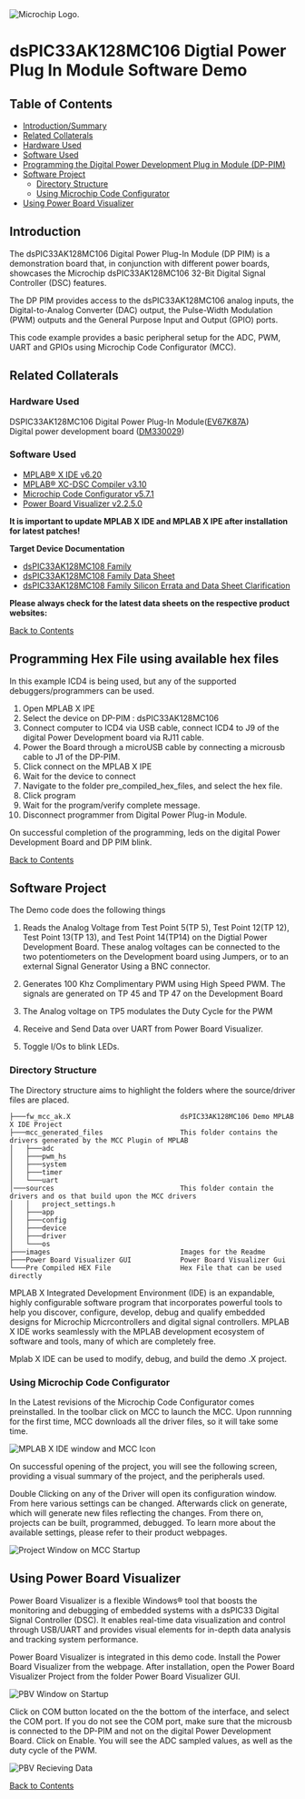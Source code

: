 <picture>
    <source media="(prefers-color-scheme: dark)" srcset="images/microchip_logo_white_red.png">
	<source media="(prefers-color-scheme: light)" srcset="images/microchip_logo_black_red.png">
    <img alt="Microchip Logo." src="images/microchip_logo_black_red.png">
</picture> 

# dsPIC33AK128MC106 Digtial Power Plug In Module Software Demo

## Table of Contents
  - [Introduction/Summary](#introduction)  
  - [Related Collaterals](#related-collaterals)  
  - [Hardware Used](#hardware-used)  
  - [Software Used](#software-used)  
  - [Programming the Digital Power Development Plug in Module (DP-PIM)](#programming-hex-file-using-available-hex-files)  
  - [Software Project](#available-modes-and-recompiling)  
    - [Directory Structure](#directory-structure)  
    - [Using Microchip Code Configurator](#using-microchip-code-configurator)  
  - [Using Power Board Visualizer](#using-power-board-visualizer)  


## Introduction

The dsPIC33AK128MC106 Digital Power Plug-In Module (DP PIM) is a demonstration board that, in conjunction with different power boards, showcases the Microchip dsPIC33AK128MC106 32-Bit Digital Signal Controller (DSC) features.

The DP PIM provides access to the dsPIC33AK128MC106 analog inputs, the Digital-to-Analog Converter (DAC) output, the Pulse-Width Modulation (PWM) outputs and the General Purpose Input and Output (GPIO) ports.

This code example provides a basic peripheral setup for the ADC, PWM, UART and GPIOs using Microchip Code Configurator (MCC). 

## Related Collaterals

### Hardware Used

DSPIC33AK128MC106 Digital Power Plug-In Module([EV67K87A](https://www.microchip.com/en-us/product/dspic33ak128mc102))   
Digital power development board ([DM330029](https://www.microchip.com/en-us/development-tool/dm330029))

### Software Used 

- [MPLAB&reg; X IDE v6.20](https://www.microchip.com/en-us/tools-resources/develop/mplab-x-ide)
- [MPLAB&reg; XC-DSC Compiler v3.10](https://www.microchip.com/en-us/tools-resources/develop/mplab-xc-compilers/xc-dsc)
- [Microchip Code Configurator v5.7.1](https://www.microchip.com/en-us/tools-resources/configure/mplab-code-configurator)
- [Power Board Visualizer v2.2.5.0](https://www.microchip.com/en-us/software-library/power_board_visualizer)

**It is important to update MPLAB X IDE and MPLAB X IPE after installation for latest patches!**

**Target Device Documentation**

- [dsPIC33AK128MC108 Family](https://ww1.microchip.com/downloads/aemDocuments/documents/MCU16/ProductDocuments/ProductBrief/dsPIC33AK128MC106-Family-Product-Brief-DS70005423.pdf)
- [dsPIC33AK128MC108 Family Data Sheet](https://ww1.microchip.com/downloads/aemDocuments/documents/MCU16/ProductDocuments/DataSheets/dsPIC33AK128MC106-Family-Data-Sheet-DS70005539.pdf)
- [dsPIC33AK128MC108 Family Silicon Errata and Data Sheet Clarification](https://ww1.microchip.com/downloads/aemDocuments/documents/MCU16/ProductDocuments/Errata/dsPIC33AK128MC106-Family-Silicon-Errata-and-Data-Sheet-Clarification-DS80001139.pdf)


**Please always check for the latest data sheets on the respective product websites:**

[Back to Contents](#table-of-contents)

## Programming Hex File using available hex files

In this example ICD4 is being used, but any of the supported debuggers/programmers can be used.

1. Open MPLAB X IPE
2. Select the device on DP-PIM : dsPIC33AK128MC106
3. Connect computer to ICD4 via USB cable, connect ICD4 to J9 of the digital Power Development board via RJ11 cable.
4. Power the Board through a microUSB cable by connecting a microusb cable to J1 of the DP-PIM. 
5. Click connect on the MPLAB X IPE
6. Wait for the device to connect
7. Navigate to the folder pre_compiled_hex_files, and select the hex file.
8. Click program
9. Wait for the program/verify complete message. 
10. Disconnect programmer from Digital Power Plug-in Module.    

On successful completion of the programming, leds on the digital Power Development Board and DP PIM blink.

[Back to Contents](#table-of-contents)

## Software Project

The Demo code does the following things

1. Reads the Analog Voltage from Test Point 5(TP 5), Test Point 12(TP 12), Test Point 13(TP 13), and Test Point 14(TP14) on the Digtial Power Development Board. These analog voltages can be connected to the two potentiometers on the Development board using Jumpers, or to an external Signal Generator Using a BNC connector. 

2. Generates 100 Khz Complimentary PWM using High Speed PWM. The signals are generated on TP 45 and TP 47 on the Development Board 

3. The Analog voltage on TP5 modulates the Duty Cycle for the PWM

4. Receive and Send Data over UART from Power Board Visualizer. 

5. Toggle I/Os to blink LEDs.

### Directory Structure

The Directory structure aims to highlight the folders where the source/driver files are placed.
```
├───fw_mcc_ak.X                           dsPIC33AK128MC106 Demo MPLAB X IDE Project
├───mcc_generated_files                   This folder contains the drivers generated by the MCC Plugin of MPLAB
│   ├───adc                             
│   ├───pwm_hs
│   ├───system
│   ├───timer
│   └───uart
│───sources                               This folder contain the drivers and os that build upon the MCC drivers  
│   │   project_settings.h
│   ├───app
│   ├───config
│   ├───device
│   ├───driver
│   └───os
├───images                                Images for the Readme
├───Power Board Visualizer GUI            Power Board Visualizer Gui 
└───Pre Compiled HEX File                 Hex File that can be used directly
```

MPLAB X Integrated Development Environment (IDE) is an expandable, highly configurable software program that incorporates powerful tools to help you discover, configure, develop, debug and qualify embedded designs for Microchip Micrcontrollers and digital signal controllers. MPLAB X IDE works seamlessly with the MPLAB development ecosystem of software and tools, many of which are completely free. 

Mplab X IDE can be used to modify, debug, and build the demo .X project. 

### Using Microchip Code Configurator 

In the Latest revisions of the Microchip Code Configurator comes preinstalled. In the toolbar click on MCC to launch the MCC. 
Upon runnning for the first time, MCC downloads all the driver files, so it will take some time.

![MPLAB X IDE window and MCC Icon](images/x-ide.png "MPLAB X IDE window and MCC Icon")

On successful opening of the project, you will see the following screen, providing a visual summary of the project, and the peripherals used.

Double Clicking on any of the Driver will open its configuration window. From here various settings can be changed. Afterwards click on generate, which will generate new files reflecting the changes. From there on, projects can be built, programmed, debugged. To learn more about the available settings, please refer to their product webpages. 

![Project Window on MCC Startup](images/mcc.png "Project Window on MCC Startup")

## Using Power Board Visualizer

Power Board Visualizer is a flexible Windows® tool that boosts the monitoring and debugging of embedded systems with a dsPIC33 Digital Signal Controller (DSC). It enables real-time data visualization and control through USB/UART and provides visual elements for in-depth data analysis and tracking system performance. 

Power Board Visualizer is integrated in this demo code. Install the Power Board Visualizer from the webpage. After installation, open the Power Board Visualizer Project from the folder Power Board Visualizer GUI. 

![PBV Window on Startup](images/pbv-startup.png "PBV Window on Startup")

Click on COM button located on the the bottom of the interface, and select the COM port. If you do not see the COM port, make sure that the microusb is connected to the DP-PIM and not on the digital Power Development Board. Click on Enable. You will see the ADC sampled values, as well as the duty cycle of the PWM.

![PBV Recieving Data](images/pbv-running.png "PBV Recieving Data")

[Back to Contents](#table-of-contents)